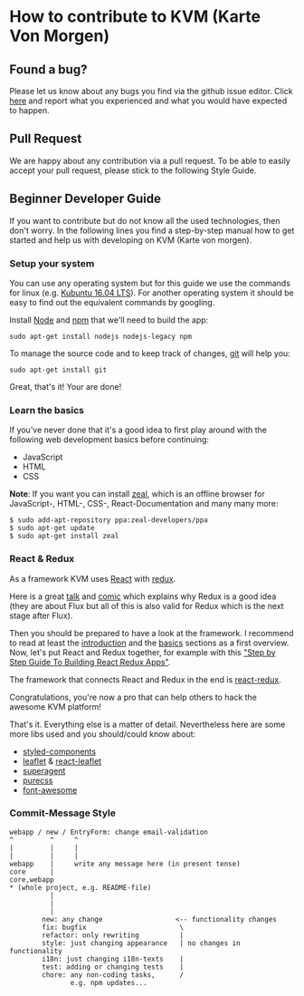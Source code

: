 # How to contribute to KVM (Karte Von Morgen) 

## Found a bug?

Please let us know about any bugs you find via the github issue editor. Click
[here](https://github.com/flosse/kartevonmorgen/issues/new) and report what you experienced and what you would have expected to happen.

## Pull Request

We are happy about any contribution via a pull request. To be able to easily
accept your pull request, please stick to the following Style Guide.

## Beginner Developer Guide

If you want to contribute but do not know all the used technologies, then don't
worry. In the following lines you find a step-by-step manual how to get
started and help us with developing on KVM (Karte von morgen).

### Setup your system

You can use any operating system but for this guide we use the
commands for linux (e.g. [Kubuntu 16.04 LTS](http://kubuntu.org/getkubuntu/)).
For another operating system it should be easy to find out the
equivalent commands by googling.

Install [Node](https://nodejs.org/)
and [npm](https://www.npmjs.com/) that we'll need to build the app:

    sudo apt-get install nodejs nodejs-legacy npm

To manage the source code and to keep track of changes,
[git](http://git-scm.com/) will help you:

    sudo apt-get install git

Great, that's it! Your are done!

### Learn the basics

If you've never done that it's a good idea to first play
around with the following web development basics before
continuing:
- JavaScript
- HTML
- CSS

**Note**:
If you want you can install [zeal](https://zealdocs.org/), which
is an offline browser for JavaScript-, HTML-, CSS-, React-Documentation
and many many more:

    $ sudo add-apt-repository ppa:zeal-developers/ppa
    $ sudo apt-get update
    $ sudo apt-get install zeal

### React & Redux
As a framework KVM uses [React](https://facebook.github.io/react/)
with [redux](https://github.com/rackt/redux).

Here is a great [talk](https://facebook.github.io/flux/) and
[comic](https://medium.com/code-cartoons/a-cartoon-guide-to-flux-6157355ab207) which 
explains why Redux is a good idea (they are about Flux but all of this
is also valid for Redux which is the next stage after Flux).

Then you should be prepared to have a look at the 
framework. I recommend to read at least the
[introduction](https://redux.js.org/introduction/getting-started) and
the [basics](https://redux.js.org/basics/basic-tutorial) sections as a
first overview.
Now, let's put React and Redux together, for example with this ["Step by Step Guide To Building React Redux Apps"](https://medium.com/@rajaraodv/step-by-step-guide-to-building-react-redux-apps-using-mocks-48ca0f47f9a).

The framework that connects React and Redux in the end is [react-redux](https://github.com/gaearon/react-redux).

Congratulations, you're now a pro that can help others to hack the awesome KVM platform!

That's it. Everything else is a matter of detail.
Nevertheless here are some more libs used and you should/could know about:

- [styled-components](https://www.styled-components.com)
- [leaflet](http://leafletjs.com/) & [react-leaflet](https://github.com/PaulLeCam/react-leaflet)
- [superagent](https://github.com/visionmedia/superagent)
- [purecss](http://purecss.io/)
- [font-awesome](http://fontawesome.io/)


### Commit-Message Style
```
webapp / new / EntryForm: change email-validation
^         ^     ^
|         |     |
|         |     |
webapp    |     write any message here (in present tense)
core      |
core,webapp
* (whole project, e.g. README-file)
          |
          |
          |
        new: any change                  <-- functionality changes
        fix: bugfix                       \
        refactor: only rewriting          |
        style: just changing appearance   | no changes in functionality
        i18n: just changing i18n-texts    |
        test: adding or changing tests    |
        chore: any non-coding tasks,      /
               e.g. npm updates...
```
